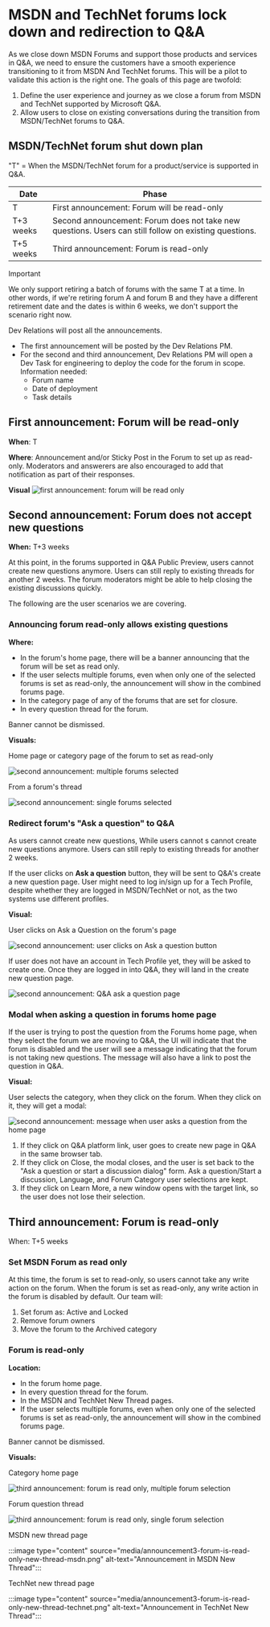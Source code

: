 # MSDN and TechNet forums lock down and redirection to Q&A

As we close down MSDN Forums and support those products and services in Q&A, we need to ensure the customers have a smooth experience transitioning to it from MSDN And TechNet forums. This will be a pilot to validate this action is the right one.
The goals of this page are twofold:

1. Define the user experience and journey as we close a forum from MSDN and TechNet supported by Microsoft Q&A.
2. Allow users to close on existing conversations during the transition from MSDN/TechNet forums to Q&A.

## MSDN/TechNet forum shut down plan

"T" = When the MSDN/TechNet forum for a product/service is supported in Q&A.

|Date     |Phase  |
|---------|---------|
|T     | First announcement: Forum will be read-only        |
|T+3 weeks     | Second announcement: Forum does not take new questions. Users can still follow on existing questions.        |
|T+5 weeks     | Third announcement: Forum is read-only        |

> [!IMPORTANT]
> We only support retiring a batch of forums with the same T at a time. In other words, if we're retiring forum A and forum B and they have a different retirement date and the dates is within 6 weeks, we don't support the scenario right now.

Dev Relations will post all the announcements.

* The first announcement will be posted by the Dev Relations PM.
* For the second and third announcement, Dev Relations PM will open a Dev Task for engineering to deploy the code for the forum in scope. Information needed:
   * Forum name
   * Date of deployment
   * Task details

## First announcement: Forum will be read-only

**When**: T

**Where**:  Announcement and/or Sticky Post in the Forum to set up as read-only. Moderators and answerers are also encouraged to add that notification as part of their responses.

<!--
**Message**

*Title:*

{forum-name} forum will be migrating to a new home on [Microsoft Q&A (Preview)](https://docs.microsoft.com/answers?WT.mc_id=msdnredirect-web-msdn)!

*Body:*

We've listened to your feedback on how we can enhance the forum experience. [Microsoft Q&A (Preview)](https://docs.microsoft.com/answers?WT.mc_id=msdnredirect-web-msdn) allows us to add new functionality and enables easier access to all the technical resources most useful to you, like Microsoft Docs and Microsoft Learn.

**Now until {T+3 weeks}:**

* You can post any new questions on Microsoft Q&A (Preview) or here.

**From {T+3 weeks} until {T+5 weeks}:**

* New posts – Post any new questions in the {forum-name} forum's new home on [Microsoft Q&A (Preview)](https://docs.microsoft.com/answers?WT.mc_id=msdnredirect-web-msdn). The current forum will not allow any new questions.
* Existing posts – Interact here with existing content, answer questions, provide comments, etc.

**{T+5 weeks} onwards:**

* This forum will be closed to all new and existing posts and all interactions will be in [Microsoft Q&A (Preview)](https://docs.microsoft.com/answers?WT.mc_id=msdnredirect-web-msdn).
We are excited about moving to [Microsoft Q&A (Preview)](https://docs.microsoft.com/answers?WT.mc_id=msdnredirect-web-msdn) and seeing you there.

[Learn More](https://aka.ms/docsqalearnmore)

-->

**Visual**
![first announcement: forum will be read only](media/announcement1-forum-will-be-read-only.png)

## Second announcement: Forum does not accept new questions

**When:** T+3 weeks

At this point, in the forums supported in Q&A Public Preview, users cannot create new questions anymore. Users can still reply to existing threads for another 2 weeks. The forum moderators might be able to help closing the existing discussions quickly.

The following are the user scenarios we are covering.

### Announcing forum read-only allows existing questions

**Where:**

* In the forum's home page, there will be a banner announcing that the forum will be set as read only.
* If the user selects multiple forums, even when only one of the selected forums is set as read-only, the announcement will show in the combined forums page.
* In the category page of any of the forums that are set for closure.
* In every question thread for the forum.

Banner cannot be dismissed.

**Visuals:**

Home page or category page of the forum to set as read-only

![second announcement: multiple forums selected](media/announcement2-multiple-forums-selected.png)

From a forum's thread

![second announcement: single forums selected](media/announcement2-single-forums-selected.png)

<!--
**Message**

The following forum(s) are migrating to a new home on [Microsoft Q&A (Preview)](https://docs.microsoft.com/answers?WT.mc_id=msdnredirect-web-msdn): *{forum-name1}*, *{forum-name1}*, ..., *{forum-name-n}*!

Ask new questions on [Microsoft Q&A (Preview)](https://docs.microsoft.com/answers?WT.mc_id=msdnredirect-web-msdn).

Interact with existing posts until {T+ 5 weeks}, after which content will be closed to all new and existing posts.

[Learn More](https://aka.ms/docsqalearnmore)

-->

### Redirect forum's "Ask a question" to Q&A

As users cannot create new questions, While users cannot s cannot create new questions anymore. Users can still reply to existing threads for another 2 weeks.

If the user clicks on **Ask a question** button, they will be sent to Q&A's create a new question page. User might need to log in/sign up for a Tech Profile, despite whether they are logged in MSDN/TechNet or not, as the two systems use different profiles.

**Visual:**

User clicks on Ask a Question on the forum's page

![second announcement: user clicks on Ask a question button](media/announcement2-clicking-ask-question.png)

If user does not have an account in Tech Profile yet, they will be asked to create one. Once they are logged in into Q&A, they will land in the create new question page.

![second announcement: Q&A ask a question page](media/announcement2-qna-ask-question-page.png)

### Modal when asking a question in forums home page

If the user is trying to post the question from the Forums home page, when they select the forum we are moving to Q&A, the UI will indicate that the forum is disabled and the user will see a message indicating that the forum is not taking new questions. The message will also have a link to post the question in Q&A.

**Visual:**

User selects the category, when they click on the forum. When they click on it, they will get a modal:

![second announcement: message when user asks a question from the home page](media/announcement2-modal.png)

1. If they click on Q&A platform link, user goes to create new page in Q&A in the same browser tab.
2. If they click on Close, the modal closes, and the user is set back to the "Ask a question or start a discussion dialog" form. Ask a question/Start a discussion, Language, and Forum Category user selections are kept.
3. If they click on Learn More, a new window opens with the target link, so the user does not lose their selection.

## Third announcement: Forum is read-only

When: T+5 weeks

### Set MSDN Forum as read only

At this time, the forum is set to read-only, so users cannot take any write action on the forum.
When the forum is set as read-only, any write action in the forum is disabled by default. Our team will:

1. Set forum as: Active and Locked
2. Remove forum owners
3. Move the forum to the Archived category

### Forum is read-only

**Location:**

* In the forum home page.
* In every question thread for the forum.
* In the MSDN and TechNet New Thread pages.
* If the user selects multiple forums, even when only one of the selected forums is set as read-only, the announcement will show in the combined forums page.

Banner cannot be dismissed.

**Visuals:**

Category home page

![third announcement: forum is read only, multiple forum selection](media/announcement3-forum-is-read-only-multiple-forums-selected.png)

Forum question thread

![third announcement: forum is read only, single forum selection](media/announcement3-forum-is-read-only-single-forum-selected.png)

MSDN new thread page

:::image type="content" source="media/announcement3-forum-is-read-only-new-thread-msdn.png" alt-text="Announcement in MSDN New Thread":::

TechNet new thread page

:::image type="content" source="media/announcement3-forum-is-read-only-new-thread-technet.png" alt-text="Announcement in TechNet New Thread":::


<!--
**Message**

The following forum(s) have migrated to [Microsoft Q&A (Preview)](https://docs.microsoft.com/answers?WT.mc_id=msdnredirect-web-msdn): *{forum-name1}*, *{forum-name1}*, ..., *{forum-name-n}*!

Visit [Microsoft Q&A (Preview)](https://docs.microsoft.com/answers?WT.mc_id=msdnredirect-web-msdn) to post new questions.

[Learn More](https://aka.ms/docsqalearnmore)

-->